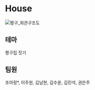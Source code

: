 # House
![짱구_외관구조도](https://github.com/Ajms1104/House/assets/101487529/e033f3cf-ede7-46c2-8b33-65057d3a8474)
## 테마
짱구집 짓기
## 팀원
조아정*, 이주원, 김남현, 김수윤, 김민석, 권은주
